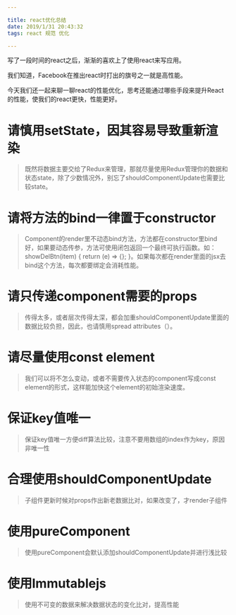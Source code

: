 ```yaml
---

title: react优化总结
date: 2019/1/31 20:43:32 
tags: react 规范 优化

---
```


写了一段时间的react之后，渐渐的喜欢上了使用react来写应用。

我们知道，Facebook在推出react时打出的旗号之一就是高性能。

今天我们还一起来聊一聊react的性能优化，思考还能通过哪些手段来提升React的性能，使我们的react更快，性能更好。

<!-- more -->

# 请慎用setState，因其容易导致重新渲染

> 既然将数据主要交给了Redux来管理，那就尽量使用Redux管理你的数据和状态state，除了少数情况外，别忘了shouldComponentUpdate也需要比较state。

# 请将方法的bind一律置于constructor

> Component的render里不动态bind方法，方法都在constructor里bind好，如果要动态传参，方法可使用闭包返回一个最终可执行函数。如：showDelBtn(item) { return (e) => {}; }。如果每次都在render里面的jsx去bind这个方法，每次都要绑定会消耗性能。

# 请只传递component需要的props

> 传得太多，或者层次传得太深，都会加重shouldComponentUpdate里面的数据比较负担，因此，也请慎用spread attributes（）。

# 请尽量使用const element

> 我们可以将不怎么变动，或者不需要传入状态的component写成const element的形式，这样能加快这个element的初始渲染速度。

# 保证key值唯一

> 保证key值唯一方便diff算法比较，注意不要用数组的index作为key，原因非唯一性

# 合理使用shouldComponentUpdate

> 子组件更新时候对props作出新老数据比对，如果改变了，才render子组件

# 使用pureComponent

> 使用pureComponent会默认添加shouldComponentUpdate并进行浅比较

# 使用Immutablejs

> 使用不可变的数据来解决数据状态的变化比对，提高性能
